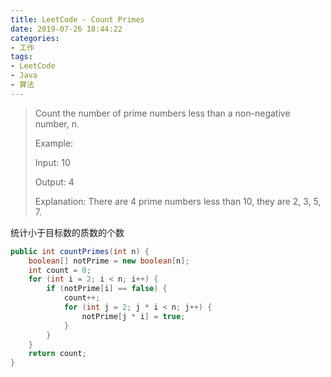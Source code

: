 ```yaml
---
title: LeetCode - Count Primes
date: 2019-07-26 18:44:22
categories:
- 工作
tags:
- LeetCode
- Java
- 算法
---
```

> Count the number of prime numbers less than a non-negative number, n.
> 
> Example:
> 
> Input: 10
> 
> Output: 4
> 
> Explanation: There are 4 prime numbers less than 10, they are 2, 3, 5, 7.

统计小于目标数的质数的个数

```java
public int countPrimes(int n) {
    boolean[] notPrime = new boolean[n];
    int count = 0;
    for (int i = 2; i < n; i++) {
        if (notPrime[i] == false) {
            count++;
            for (int j = 2; j * i < n; j++) {
                notPrime[j * i] = true;
            }
        }
    }
    return count;
}
```
